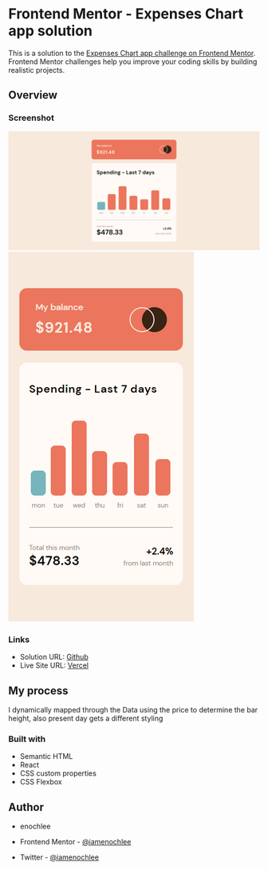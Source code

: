 # Frontend Mentor - Expenses Chart app solution

This is a solution to the [Expenses Chart app challenge on Frontend Mentor](https://www.frontendmentor.io/challenges/expenses-chart-component-e7yJBUdjwt/hub/expenses-chart-vNLvNmK7fs). Frontend Mentor challenges help you improve your coding skills by building realistic projects.

## Overview

### Screenshot

![Desktop Screen](Expenses-Chart-Component-desktop.png)
![Mobile Device](Expenses-Chart-Component-mobile.png)

### Links

- Solution URL: [Github](https://github.com/iamenochlee/frontendmentor/tree/master/expenses-chart)
- Live Site URL: [Vercel](https://expenses-chart-psi.vercel.app/)

## My process

I dynamically mapped through the Data using the price to determine the bar height, also present day gets a different styling

### Built with

- Semantic HTML
- React
- CSS custom properties
- CSS Flexbox

## Author

- enochlee

- Frontend Mentor - [@iamenochlee](https://www.frontendmentor.io/profile/iamenochlee)
- Twitter - [@iamenochlee](https://twitter.com/iamenochlee)
